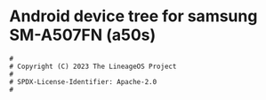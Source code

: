 # Android device tree for samsung SM-A507FN (a50s)

```
#
# Copyright (C) 2023 The LineageOS Project
#
# SPDX-License-Identifier: Apache-2.0
#
```
